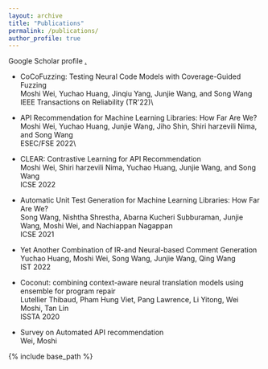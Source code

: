```yaml
---
layout: archive
title: "Publications"
permalink: /publications/
author_profile: true
---
```


  Google Scholar profile <u><a href="https://scholar.google.com/citations?user=W9R50hoAAAAJ&hl=en"></a>.</u>

* CoCoFuzzing: Testing Neural Code Models with Coverage-Guided Fuzzing\
  Moshi Wei, Yuchao Huang, Jinqiu Yang, Junjie Wang, and Song Wang\
  IEEE Transactions on Reliability (TR'22)\

* API Recommendation for Machine Learning Libraries: How Far Are We?\
  Moshi Wei, Yuchao Huang, Junjie Wang, Jiho Shin, Shiri harzevili Nima, and Song Wang\
  ESEC/FSE 2022\

* CLEAR: Contrastive Learning for API Recommendation\
  Moshi Wei, Shiri harzevili Nima, Yuchao Huang, Junjie Wang, and Song Wang\
  ICSE 2022

* Automatic Unit Test Generation for Machine Learning Libraries: How Far Are We?\
  Song Wang, Nishtha Shrestha, Abarna Kucheri Subburaman, Junjie Wang, Moshi Wei, and Nachiappan Nagappan\
  ICSE 2021

* Yet Another Combination of IR-and Neural-based Comment Generation\
  Yuchao Huang, Moshi Wei, Song Wang, Junjie Wang, Qing Wang\
  IST 2022

* Coconut: combining context-aware neural translation models using ensemble for program repair\
  Lutellier Thibaud, Pham Hung Viet, Pang Lawrence, Li Yitong, Wei Moshi, Tan Lin\
  ISSTA 2020

* Survey on Automated API recommendation\
  Wei, Moshi

{% include base_path %}
